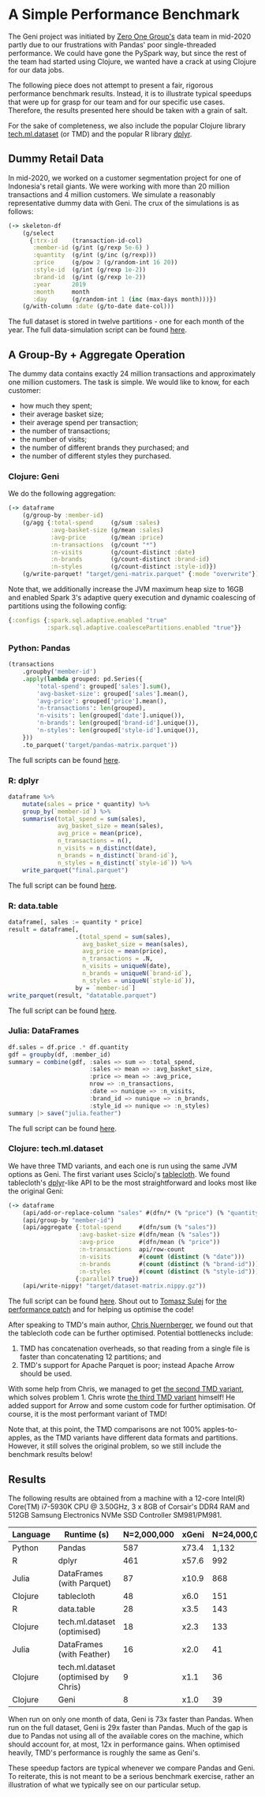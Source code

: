 # A Simple Performance Benchmark

The Geni project was initiated by [Zero One Group's](https://zero-one-group.com/) data team in mid-2020 partly due to our frustrations with Pandas' poor single-threaded performance. We could have gone the PySpark way, but since the rest of the team had started using Clojure, we wanted have a crack at using Clojure for our data jobs.

The following piece does not attempt to present a fair, rigorous performance benchmark results. Instead, it is to illustrate typical speedups that were up for grasp for our team and for our specific use cases. Therefore, the results presented here should be taken with a grain of salt.

For the sake of completeness, we also include the popular Clojure library [tech.ml.dataset](https://github.com/techascent/tech.ml.dataset) (or TMD) and the popular R library [dplyr](https://dplyr.tidyverse.org/).

## Dummy Retail Data

In mid-2020, we worked on a customer segmentation project for one of Indonesia's retail giants. We were working with more than 20 million transactions and 4 million customers. We simulate a reasonably representative dummy data with Geni. The crux of the simulations is as follows:

```clojure
(-> skeleton-df
    (g/select
      {:trx-id    (transaction-id-col)
       :member-id (g/int (g/rexp 5e-6) )
       :quantity  (g/int (g/inc (g/rexp)))
       :price     (g/pow 2 (g/random-int 16 20))
       :style-id  (g/int (g/rexp 1e-2))
       :brand-id  (g/int (g/rexp 1e-2))
       :year      2019
       :month     month
       :day       (g/random-int 1 (inc (max-days month)))})
    (g/with-column :date (g/to-date date-col)))
```

The full dataset is stored in twelve partitions - one for each month of the year. The full data-simulation script can be found [here](../examples/performance_benchmark_data.clj).

## A Group-By + Aggregate Operation

The dummy data contains exactly 24 million transactions and approximately one million customers. The task is simple. We would like to know, for each customer:

- how much they spent;
- their average basket size;
- their average spend per transaction;
- the number of transactions;
- the number of visits;
- the number of different brands they purchased; and
- the number of different styles they purchased.

### Clojure: Geni

We do the following aggregation:

```clojure
(-> dataframe
    (g/group-by :member-id)
    (g/agg {:total-spend     (g/sum :sales)
            :avg-basket-size (g/mean :sales)
            :avg-price       (g/mean :price)
            :n-transactions  (g/count "*")
            :n-visits        (g/count-distinct :date)
            :n-brands        (g/count-distinct :brand-id)
            :n-styles        (g/count-distinct :style-id)})
    (g/write-parquet! "target/geni-matrix.parquet" {:mode "overwrite"}))
```

Note that, we additionally increase the JVM maximum heap size to 16GB and enabled Spark 3's adaptive query execution and dynamic coalescing of partitions using the following config:

```clojure
{:configs {:spark.sql.adaptive.enabled "true"
           :spark.sql.adaptive.coalescePartitions.enabled "true"}}
```

### Python: Pandas

```python
(transactions
    .groupby('member-id')
    .apply(lambda grouped: pd.Series({
        'total-spend': grouped['sales'].sum(),
        'avg-basket-size': grouped['sales'].mean(),
        'avg-price': grouped['price'].mean(),
        'n-transactions': len(grouped),
        'n-visits': len(grouped['date'].unique()),
        'n-brands': len(grouped['brand-id'].unique()),
        'n-styles': len(grouped['style-id'].unique()),
    }))
    .to_parquet('target/pandas-matrix.parquet'))
```

The full scripts can be found [here](https://github.com/zero-one-group/geni-performance-benchmark).

### R: dplyr

```r
dataframe %>%
    mutate(sales = price * quantity) %>%
    group_by(`member-id`) %>%
    summarise(total_spend = sum(sales),
              avg_basket_size = mean(sales),
              avg_price = mean(price),
              n_transactions = n(),
              n_visits = n_distinct(date),
              n_brands = n_distinct(`brand-id`),
              n_styles = n_distinct(`style-id`)) %>%
    write_parquet("final.parquet")
```

The full script can be found [here](https://github.com/zero-one-group/geni-performance-benchmark/blob/master/r/dplyr.r).

### R: data.table

```r
dataframe[, sales := quantity * price]
result = dataframe[,
                   .(total_spend = sum(sales),
                     avg_basket_size = mean(sales),
                     avg_price = mean(price),
                     n_transactions = .N,
                     n_visits = uniqueN(date),
                     n_brands = uniqueN(`brand-id`),
                     n_styles = uniqueN(`style-id`)),
                   by = `member-id`]
write_parquet(result, "datatable.parquet")
```

The full script can be found [here](https://github.com/zero-one-group/geni-performance-benchmark/blob/master/r/datatable.r).

### Julia: DataFrames

```julia
df.sales = df.price .* df.quantity
gdf = groupby(df, :member_id)
summary = combine(gdf, :sales => sum => :total_spend,
                       :sales => mean => :avg_basket_size,
                       :price => mean => :avg_price,
                       nrow => :n_transactions,
                       :date => nunique => :n_visits,
                       :brand_id => nunique => :n_brands,
                       :style_id => nunique => :n_styles)
summary |> save("julia.feather")
```

The full script can be found [here](https://github.com/zero-one-group/geni-performance-benchmark/blob/master/julia/main.jl).

### Clojure: tech.ml.dataset

We have three TMD variants, and each one is run using the same JVM options as Geni. The first variant uses Scicloj's [tablecloth](https://github.com/scicloj/tablecloth). We found tablecloth's [dplyr](https://dplyr.tidyverse.org/)-like API to be the most straightforward and looks most like the original Geni:

```clojure
(-> dataframe
    (api/add-or-replace-column "sales" #(dfn/* (% "price") (% "quantity")))
    (api/group-by "member-id")
    (api/aggregate {:total-spend     #(dfn/sum (% "sales"))
                    :avg-basket-size #(dfn/mean (% "sales"))
                    :avg-price       #(dfn/mean (% "price"))
                    :n-transactions  api/row-count
                    :n-visits        #(count (distinct (% "date")))
                    :n-brands        #(count (distinct (% "brand-id")))
                    :n-styles        #(count (distinct (% "style-id")))}
                   {:parallel? true})
    (api/write-nippy! "target/dataset-matrix.nippy.gz"))
```

The full script can be found [here](https://github.com/zero-one-group/geni-performance-benchmark/blob/master/tablecloth/src/tablecloth/core.clj). Shout out to [Tomasz Sulej](https://github.com/tsulej) for [the performance patch](https://github.com/scicloj/tablecloth/commit/53c25e55b94e3873d51b71276a1c31ac5473ee52) and for helping us optimise the code!

After speaking to TMD's main author, [Chris Nuernberger](https://github.com/cnuernber), we found out that the tablecloth code can be further optimised. Potential bottlenecks include:

1. TMD has concatenation overheads, so that reading from a single file is faster than concatenating 12 partitions; and
2. TMD's support for Apache Parquet is poor; instead Apache Arrow should be used.

With some help from Chris, we managed to get [the second TMD variant](https://github.com/zero-one-group/geni-performance-benchmark/blob/master/dataset/src/dataset/optimised.clj), which solves problem 1. Chris wrote [the third TMD variant](https://github.com/zero-one-group/geni-performance-benchmark/blob/master/dataset/src/dataset/optimised_by_chris.clj) himself! He added support for Arrow and some custom code for further optimisation. Of course, it is the most performant variant of TMD!

Note that, at this point, the TMD comparisons are not 100% apples-to-apples, as the TMD variants have different data formats and partitions. However, it still solves the original problem, so we still include the benchmark results below!

## Results

The following results are obtained from a machine with a 12-core Intel(R) Core(TM) i7-5930K CPU @ 3.50GHz, 3 x 8GB of Corsair's DDR4 RAM and 512GB Samsung Electronics NVMe SSD Controller SM981/PM981.

| Language | Runtime (s)                          | N=2,000,000 | xGeni | N=24,000,000 | xGeni |
| --       | ---                                  | ---         | ---   | ---          | ---   |
| Python   | Pandas                               | 587         | x73.4 | 1,132        | x29.0 |
| R        | dplyr                                | 461         | x57.6 | 992          | x25.4 |
| Julia    | DataFrames (with Parquet)            | 87          | x10.9 | 868          | x22.3 |
| Clojure  | tablecloth                           | 48          | x6.0  | 151          | x3.9  |
| R        | data.table                           | 28          | x3.5  | 143          | x3.7  |
| Clojure  | tech.ml.dataset (optimised)          | 18          | x2.3  | 133          | x3.4  |
| Julia    | DataFrames (with Feather)            | 16          | x2.0  | 41           | x1.1  |
| Clojure  | tech.ml.dataset (optimised by Chris) | 9           | x1.1  | 36           | x0.9  |
| Clojure  | Geni                                 | 8           | x1.0  | 39           | x1.0  |

When run on only one month of data, Geni is 73x faster than Pandas. When run on the full dataset, Geni is 29x faster than Pandas. Much of the gap is due to Pandas not using all of the available cores on the machine, which should account for, at most, 12x in performance gains. When optimised heavily, TMD's performance is roughly the same as Geni's.

These speedup factors are typical whenever we compare Pandas and Geni. To reiterate, this is not meant to be a serious benchmark exercise, rather an illustration of what we typically see on our particular setup.

